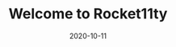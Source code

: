 ---
title: Welcome to Rocket11ty
description: An intro for Rocket11ty
date: 2020-10-11
image: https://cdn.glitch.com/f648f832-1dab-41a0-a2ec-8e3be00e552b%2Fryan-clark-Hl1FQm90z9U-unsplash.jpg
tags:
  - rocket11ty
  - example
layout: layouts/post.njk
---